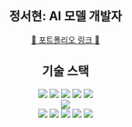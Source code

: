 <link rel="stylesheet" href="https://cdnjs.cloudflare.com/ajax/libs/font-awesome/6.4.0/css/all.min.css" integrity="sha512-iecdLmaskl7CVkqkXNQ/ZH/XLlvWZOJyj7Yy7tcenmpD1ypASozpmT/E0iPtmFIB46ZmdtAc9eNBvH0H/ZpiBw==" crossorigin="anonymous" referrerpolicy="no-referrer" >
<section align='center'>
  <h1 style='letter-spacing=0.1rem'>정서현: AI 모델 개발자</h1>
</section>
<section align='center'>
    <a href='https://docs.google.com/presentation/d/1y9XRWfedxM5Jid-IjB0_SFAIVQG8j0Fy6i-0qJHZG1c/edit?usp=sharing'>
    &#128279; 포트폴리오 링크  &#128279;
    </a>
</section>
<section align='center'>
  <h2> 기술 스택 </h2>
  <img src='https://img.shields.io/badge/Python-3776AB?style=flat-square&logo=Python&logoColor=white'/>
  <img src='https://img.shields.io/badge/Jupyter-F37626?style=flat-square&logo=Jupyter&logoColor=white'/>
  <img src='https://img.shields.io/badge/pandas-150458?style=flat-square&logo=pandas&logoColor=white'/>
  <img src='https://img.shields.io/badge/sklearn-F7931E?style=flat-square&logo=scikit-learn&logoColor=white'/>
  <img src='https://img.shields.io/badge/PyTorch-3776AB?style=flat-square&logo=PyTorch&logoColor=white'/><br/>
  <img src='https://img.shields.io/badge/Docker-2496ED?style=flat-square&logo=Docker&logoColor=white'/><br/>
  <img src='https://img.shields.io/badge/Java-FF160B?style=flat-square&logo=Java&logoColor=white'/>
  <img src='https://img.shields.io/badge/MySQL-4479A1?style=flat-square&logo=MySQL&logoColor=white'/>
  <img src='https://img.shields.io/badge/JavaScript-F7DF1E?style=flat-square&logo=JavaScript&logoColor=white'/>
  <img src='https://img.shields.io/badge/Vuejs-4FC08D?style=flat-square&logo=Vue.js&logoColor=white'/>
  <img src='https://img.shields.io/badge/Linux-FCC624?style=flat-square&logo=Linux&logoColor=white'/>
</section>
